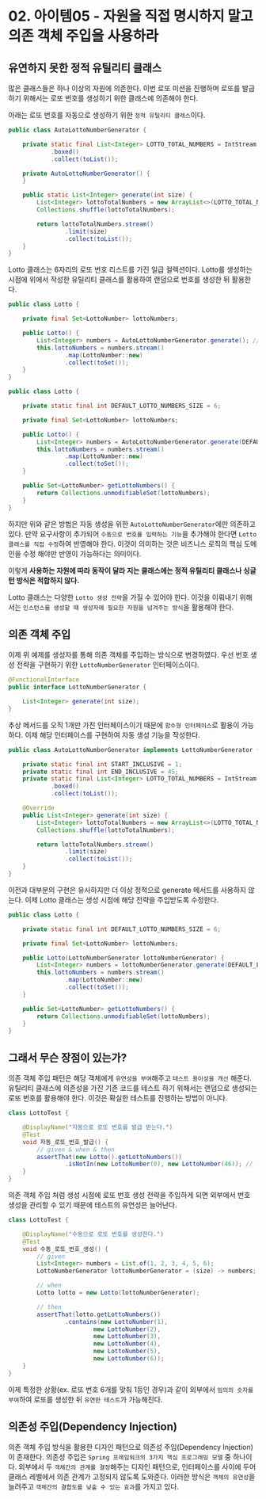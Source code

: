 # 02. 아이템05 - 자원을 직접 명시하지 말고 의존 객체 주입을 사용하라

## 유연하지 못한 정적 유틸리티 클래스

많은 클래스들은 하나 이상의 자원에 의존한다. 이번 로또 미션을 진행하며 로또를 발급하기 위해서는 로또 번호를 생성하기 위한 클래스에 의존해야 한다.

아래는 로또 번호를 자동으로 생성하기 위한 `정적 유틸리티 클래스`이다.

```java
public class AutoLottoNumberGenerator {

    private static final List<Integer> LOTTO_TOTAL_NUMBERS = IntStream.rangeClosed(1, 45)
            .boxed()
            .collect(toList());

    private AutoLottoNumberGenerator() {
    }

    public static List<Integer> generate(int size) {
        List<Integer> lottoTotalNumbers = new ArrayList<>(LOTTO_TOTAL_NUMBERS);
        Collections.shuffle(lottoTotalNumbers);

        return lottoTotalNumbers.stream()
                .limit(size)
                .collect(toList());
    }
}
```

Lotto 클래스는 6자리의 로또 번호 리스트를 가진 일급 컬렉션이다. Lotto를 생성하는 시점에 위에서 작성한 유틸리티 클래스를 활용하여 랜덤으로 번호를 생성한 뒤 활용한다.

```java
public class Lotto {

    private final Set<LottoNumber> lottoNumbers;

    public Lotto() {
        List<Integer> numbers = AutoLottoNumberGenerator.generate(); // 사용
        this.lottoNumbers = numbers.stream()
                .map(LottoNumber::new)
                .collect(toSet());
    }
}
```

```java
public class Lotto {

    private static final int DEFAULT_LOTTO_NUMBERS_SIZE = 6;

    private final Set<LottoNumber> lottoNumbers;

    public Lotto() {
        List<Integer> numbers = AutoLottoNumberGenerator.generate(DEFAULT_LOTTO_NUMBERS_SIZE);
        this.lottoNumbers = numbers.stream()
                .map(LottoNumber::new)
                .collect(toSet());
    }

    public Set<LottoNumber> getLottoNumbers() {
        return Collections.unmodifiableSet(lottoNumbers);
    }
}
```

하지만 위와 같은 방법은 자동 생성을 위한 `AutoLottoNumberGenerator`에만 의존하고 있다. 만약 요구사항이 추가되어 `수동으로 번호를 입력하는 기능`을 추가해야 한다면 `Lotto 클래스를 직접 수정`하여 반영해야 한다. 이것이 의미하는 것은 비즈니스 로직의 핵심 도메인을 수정 해야만 반영이 가능하다는 의미이다.

이렇게 **사용하는 자원에 따라 동작이 달라 지는 클래스에는 정적 유틸리티 클래스나 싱글턴 방식은 적합하지 않다.**

Lotto 클래스는 다양한 `Lotto 생성 전략`을 가질 수 있어야 한다. 이것을 이뤄내기 위해서는 `인스턴스를 생성할 때 생성자에 필요한 자원을 넘겨주는 방식`을 활용해야 한다.

## 의존 객체 주입

이제 위 예제를 생성자를 통해 의존 객체를 주입하는 방식으로 변경하였다. 우선 번호 생성 전략을 구현하기 위한 `LottoNumberGenerator` 인터페이스이다.

```java
@FunctionalInterface
public interface LottoNumberGenerator {

    List<Integer> generate(int size);
}
```

추상 메서드를 오직 1개만 가진 인터페이스이기 때문에 `함수형 인터페이스`로 활용이 가능하다. 이제 해당 인터페이스를 구현하여 자동 생성 기능을 작성한다.

```java
public class AutoLottoNumberGenerator implements LottoNumberGenerator {

    private static final int START_INCLUSIVE = 1;
    private static final int END_INCLUSIVE = 45;
    private static final List<Integer> LOTTO_TOTAL_NUMBERS = IntStream.rangeClosed(START_INCLUSIVE, END_INCLUSIVE)
            .boxed()
            .collect(toList());

    @Override
    public List<Integer> generate(int size) {
        List<Integer> lottoTotalNumbers = new ArrayList<>(LOTTO_TOTAL_NUMBERS);
        Collections.shuffle(lottoTotalNumbers);

        return lottoTotalNumbers.stream()
                .limit(size)
                .collect(toList());
    }
}
```

이전과 대부분의 구현은 유사하지만 더 이상 정적으로 generate 메서드를 사용하지 않는다. 이제 Lotto 클래스는 생성 시점에 해당 전략을 주입받도록 수정한다.

```java
public class Lotto {

    private static final int DEFAULT_LOTTO_NUMBERS_SIZE = 6;

    private final Set<LottoNumber> lottoNumbers;

    public Lotto(LottoNumberGenerator lottoNumberGenerator) {
        List<Integer> numbers = lottoNumberGenerator.generate(DEFAULT_LOTTO_NUMBERS_SIZE);
        this.lottoNumbers = numbers.stream()
                .map(LottoNumber::new)
                .collect(toSet());
    }

    public Set<LottoNumber> getLottoNumbers() {
        return Collections.unmodifiableSet(lottoNumbers);
    }
}
```

## 그래서 무슨 장점이 있는가?

의존 객체 주입 패턴은 해당 객체에게 `유연성을 부여`해주고 `테스트 용이성을 개선` 해준다. 유틸리티 클래스에 의존성을 가진 기존 코드를 테스트 하기 위해서는 랜덤으로 생성되는 로또 번호를 활용해야 한다. 이것은 확실한 테스트를 진행하는 방법이 아니다.

```java
class LottoTest {

    @DisplayName("자동으로 로또 번호를 발급 받는다.")
    @Test
    void 자동_로또_번호_발급() {
        // given & when & then
        assertThat(new Lotto().getLottoNumbers())
                .isNotIn(new LottoNumber(0), new LottoNumber(46)); // 적절 한가?
    }
}
```

의존 객체 주입 처럼 생성 시점에 로또 번호 생성 전략을 주입하게 되면 외부에서 번호 생성을 관리할 수 있기 때문에 테스트의 유연성은 늘어난다.

```java
class LottoTest {

    @DisplayName("수동으로 로또 번호를 생성한다.")
    @Test
    void 수동_로또_번호_생성() {
        // given
        List<Integer> numbers = List.of(1, 2, 3, 4, 5, 6);
        LottoNumberGenerator lottoNumberGenerator = (size) -> numbers;

        // when
        Lotto lotto = new Lotto(lottoNumberGenerator);

        // then
        assertThat(lotto.getLottoNumbers())
                .contains(new LottoNumber(1),
                        new LottoNumber(2),
                        new LottoNumber(3),
                        new LottoNumber(4),
                        new LottoNumber(5),
                        new LottoNumber(6));
    }
}
```

이제 특정한 상황(ex. 로또 번호 6개를 맞춰 1등인 경우)과 같이 외부에서 `임의의 숫자를 부여`하여 로또를 생성한 뒤 `유연한 테스트`가 가능해진다.

## 의존성 주입(Dependency Injection)

의존 객체 주입 방식을 활용한 디자인 패턴으로 의존성 주입(Dependency Injection)이 존재한다. 의존성 주입은 `Spring 프레임워크의 3가지 핵심 프로그래밍 모델` 중 하나이다. 외부에서 두 `객체간의 관계를 결정`해주는 디자인 패턴으로, 인터페이스를 사이에 두어 클래스 레벨에서 의존 관계가 고정되지 않도록 도와준다. 이러한 방식은 `객체의 유연성`을 늘려주고 `객체간의 결합도를 낮출 수 있는 효과`를 가지고 있다.
